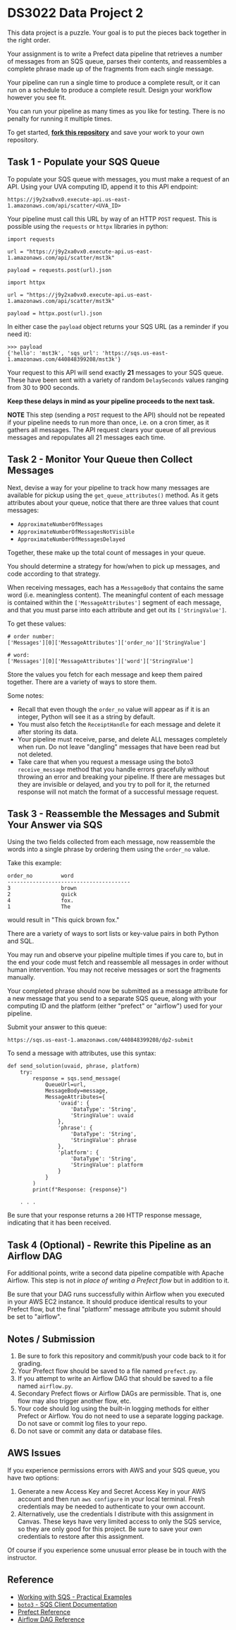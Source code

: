 # DS3022 Data Project 2

This data project is a puzzle. Your goal is to put the pieces back together in the right order.

Your assignment is to write a Prefect data pipeline that retrieves a number of messages from an SQS queue, parses their contents, and reassembles a complete phrase made up of the fragments from each single message.

Your pipeline can run a single time to produce a complete result, or it can run on a schedule to produce a complete result. Design your workflow however you see fit.

You can run your pipeline as many times as you like for testing. There is no penalty for running it multiple times.

To get started, [**fork this repository**](https://github.com/uvasds-systems/ds3022-data-project-2/fork) and save your work to your own repository.

## Task 1 - Populate your SQS Queue

To populate your SQS queue with messages, you must make a request of an API. Using your UVA computing ID, append it to this API endpoint:

```
https://j9y2xa0vx0.execute-api.us-east-1.amazonaws.com/api/scatter/<UVA_ID>
```

Your pipeline must call this URL by way of an HTTP `POST` request. This is possible using the `requests` or `httpx` libraries in python:

```
import requests

url = "https://j9y2xa0vx0.execute-api.us-east-1.amazonaws.com/api/scatter/mst3k"

payload = requests.post(url).json
```

```
import httpx

url = "https://j9y2xa0vx0.execute-api.us-east-1.amazonaws.com/api/scatter/mst3k"

payload = httpx.post(url).json
```

In either case the `payload` object returns your SQS URL (as a reminder if you need it):

```
>>> payload
{'hello': 'mst3k', 'sqs_url': 'https://sqs.us-east-1.amazonaws.com/440848399208/mst3k'}
```

Your request to this API will send exactly **21** messages to your SQS queue. These have been sent with a variety of random `DelaySeconds` values ranging from 30 to 900 seconds.

**Keep these delays in mind as your pipeline proceeds to the next task.**

**NOTE** This step (sending a `POST` request to the API) should not be repeated if your pipeline needs to run more than once, i.e. on a cron timer, as it gathers all messages. The API request clears your queue of all previous messages and repopulates all 21 messages each time.

## Task 2 - Monitor Your Queue then Collect Messages

Next, devise a way for your pipeline to track how many messages are available for pickup using the `get_queue_attributes()` method. As it gets attributes about your queue, notice that there are three values that count messages:

- `ApproximateNumberOfMessages`
- `ApproximateNumberOfMessagesNotVisible`
- `ApproximateNumberOfMessagesDelayed`

Together, these make up the total count of messages in your queue.

You should determine a strategy for how/when to pick up messages, and code according to that strategy.

When receiving messages, each has a `MessageBody` that contains the same word (i.e. meaningless content). The meaningful content of each message is contained within the `['MessageAttributes']` segment of each message, and that you must parse into each attribute and get out its `['StringValue']`.

To get these values:

```
# order number:
['Messages'][0]['MessageAttributes']['order_no']['StringValue']

# word:
['Messages'][0]['MessageAttributes']['word']['StringValue']
```

Store the values you fetch for each message and keep them paired together. There are a variety of ways to store them.

Some notes:

- Recall that even though the `order_no` value will appear as if it is an integer, Python will see it as a string by default.
- You must also fetch the `ReceiptHandle` for each message and delete it after storing its data.
- Your pipeline must receive, parse, and delete ALL messages completely when run. Do not leave "dangling" messages that have been read but not deleted.
- Take care that when you request a message using the boto3 `receive_message` method that you handle errors gracefully without throwing an error and breaking your pipeline. If there are messages but they are invisible or delayed, and you try to poll for it, the returned response will not match the format of a successful message request.

## Task 3 - Reassemble the Messages and Submit Your Answer via SQS

Using the two fields collected from each message, now reassemble the words into a single phrase by ordering them using the `order_no` value.

Take this example:

```
order_no         word
---------------------------------------
3                brown
2                quick
4                fox.
1                The
```

would result in "This quick brown fox."

There are a variety of ways to sort lists or key-value pairs in both Python and SQL.

You may run and observe your pipeline multiple times if you care to, but in the end your code must fetch and reassemble all messages in order without human intervention. You may not receive messages or sort the fragments manually.

Your completed phrase should now be submitted as a message attribute for a new message that you send to a separate SQS queue, along with your computing ID and the platform (either "prefect" or "airflow") used for your pipeline.

Submit your answer to this queue:
```
https://sqs.us-east-1.amazonaws.com/440848399208/dp2-submit
```

To send a message with attributes, use this syntax:

```
def send_solution(uvaid, phrase, platform)
    try:
        response = sqs.send_message(
            QueueUrl=url,
            MessageBody=message,
            MessageAttributes={
                'uvaid': {
                    'DataType': 'String',
                    'StringValue': uvaid
                },
                'phrase': {
                    'DataType': 'String',
                    'StringValue': phrase
                },
                'platform': {
                    'DataType': 'String',
                    'StringValue': platform
                }
            }
        )
        print(f"Response: {response}")

    . . .
```
Be sure that your response returns a `200` HTTP response message, indicating that it has been received.

## Task 4 (Optional) - Rewrite this Pipeline as an Airflow DAG

For additional points, write a second data pipeline compatible with Apache Airflow. This step is not *in place of writing a Prefect flow* but in addition to it.

Be sure that your DAG runs successfully within Airflow when you executed in your AWS EC2 instance. It should produce identical results to your Prefect flow, but the final "platform" message attribute you submit should be set to "airflow".

## Notes / Submission

1. Be sure to fork this repository and commit/push your code back to it for grading.
2. Your Prefect flow should be saved to a file named `prefect.py`.
3. If you attempt to write an Airflow DAG that should be saved to a file named `airflow.py`.
4. Secondary Prefect flows or Airflow DAGs are permissible. That is, one flow may also trigger another flow, etc.
5. Your code should log using the built-in logging methods for either Prefect or Airflow. You do not need to use a separate logging package. Do not save or commit log files to your repo.
6. Do not save or commit any data or database files.

## AWS Issues

If you experience permissions errors with AWS and your SQS queue, you have two options:

1. Generate a new Access Key and Secret Access Key in your AWS account and then run `aws configure` in your local terminal. Fresh credentials may be needed to authenticate to your own account.
2. Alternatively, use the credentials I distribute with this assignment in Canvas. These keys have very limited access to only the SQS service, so they are only good for this project. Be sure to save your own credentials to restore after this assignment.

Of course if you experience some unusual error please be in touch with the instructor.

## Reference

- [Working with SQS - Practical Examples](https://github.com/nmagee/learn-sqs)
- [`boto3` - SQS Client Documentation](https://boto3.amazonaws.com/v1/documentation/api/latest/reference/services/sqs.html)
- [Prefect Reference](https://docs.prefect.io/v3/get-started)
- [Airflow DAG Reference](https://s3.amazonaws.com/uvasds-systems/pdfs/Ultimate-Guide-to-Apache-Airflow-DAGs.pdf)